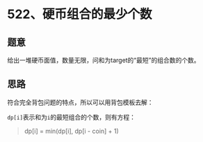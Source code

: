 # 522、硬币组合的最少个数

## 题意

给出一堆硬币面值，数量无限，问和为target的“最短”的组合数的个数。

## 思路

符合完全背包问题的特点，所以可以用背包模板去解：

`dp[i]`表示和为`i`的最短组合的个数，则有方程：

> dp[i] = min(dp[i], dp[i - coin] + 1)

